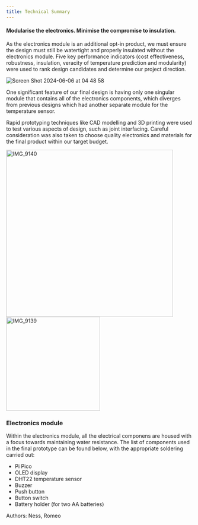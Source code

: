 ```yaml
---
title: Technical Summary
---
```



#### Modularise the electronics. Minimise the compromise to insulation.

As the electronics module is an additional opt-in product, we must ensure the design must still be watertight and properly insulated without the electronics module. Five key performance indicators (cost effectiveness, robustness, insulation, veracity of temperature prediction and modularity) were used to rank design candidates and determine our project direction.

![Screen Shot 2024-06-06 at 04 48 58](https://github.com/Technology-for-the-Poorest-Billion/2024-ideabatic-beam/assets/98922660/8e2888ef-57e2-454c-93f6-874d0a5d42a3)

One significant feature of our final design is having only one singular module that contains all of the electronics components, which diverges from previous designs which had another separate module for the temperature sensor.

Rapid prototyping techniques like CAD modelling and 3D printing were used to test various aspects of design, such as joint interfacing. Careful consideration was also taken to choose quality electronics and materials for the final product within our target budget.

<img width="450" alt="IMG_9140" src="https://github.com/Technology-for-the-Poorest-Billion/2024-ideabatic-beam/assets/98922660/b849253e-2078-4433-824c-92219873adc6">
<img width="253" alt="IMG_9139" src="https://github.com/Technology-for-the-Poorest-Billion/2024-ideabatic-beam/assets/98922660/43f5a139-c3ba-4566-b0a9-43eeaa229190">



### Electronics module
Within the electronics module, all the electrical componens are housed with a focus towards maintaining water resistance. 
The list of components used in the final prototype can be found below, with the appropriate soldering carried out:
- Pi Pico 
- OLED display
- DHT22 temperature sensor
- Buzzer
- Push button
- Button switch
- Battery holder (for two AA batteries)




Authors: Ness, Romeo
